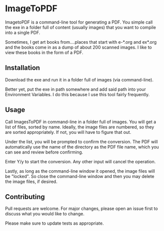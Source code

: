 # ImageToPDF

ImagetoPDF is a command-line tool for generating a PDF.
You simple call the exe in a folder full of content (usually images) that you want to compile into a single PDF.

Sometimes, I get art books from....places that start with e-\*.org and ex*.org and the books come in as a dump of about 200 scanned images.
I like to view these books in the form of a PDF.

## Installation

Download the exe and run it in a folder full of images (via command-line).

Better yet, put the exe in path somewhere and add said path into your Environment Variables.
I do this because I use this tool fairly frequently.

## Usage

Call ImagesToPDF in command-line in a folder full of images.
You will get a list of files, sorted by name. Ideally, the image files are numbered, so they are sorted appropriately. If not, you will have to figure that out.

Under the list, you will be prompted to confirm the conversion. The PDF will automatically use the name of the directory as the PDF file name, which you can see and review before confirming.

Enter Y/y to start the conversion. Any other input will cancel the operation.

Lastly, as long as the command-line window it opened, the image files will be "locked". So close the command-line window and then you may delete the image files, if desired.

## Contributing

Pull requests are welcome. For major changes, please open an issue first
to discuss what you would like to change.

Please make sure to update tests as appropriate.
